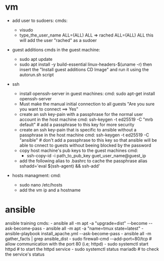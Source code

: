 # vm 
 * add user to sudoers:
	cmds:
	- visudo
	- type_the_user_name ALL=(ALL) ALL
		=> rached ALL=(ALL) ALL this will add the user "rached" as a sudoer

 * guest additions
	cmds in the guest machine:
	- sudo apt update
	- sudo apt install -y build-essential linux-headers-$(uname -r)
	then insert the "Install guest additions CD Image" and run it using the autorun.sh script
 * ssh
	* install openssh-server in guest machines:
	cmd: sudo apt-get install openssh-server
	* Must make the manual initial connection to all guests "Are you sure you want to connect ==> Yes"
	* create an ssh key-pain with a passphrase for the normal user account in the host machine
	 cmd: ssh-keygen -t ed25519 -C "mrb default" # add a passphrase to this key for more security
	* create an ssh key-pain that is specific to ansible without a passphrase in the host machine
	 cmd: ssh-keygen -t ed25519 -C "ansible" # don't add a passphrase to this key so that ansible will be able to cnnect to guests without beeing blocked by the password
	* copy host machine's pub keys to the guest machines
	cmd:
	  - ssh-copy-id -i path_to_pub_key guet_user_name@guest_ip
	* add the following alias to .bashrc to cache the passphrase
	  alias sshadd='eval $(ssh-agent) && ssh-add'
 * hosts managment:
	cmd: 
	  - sudo nano /etc/hosts  
	  - add the vm ip  and a hostname
# ansible
ansible training
cmds:
	- ansible all -m apt -a "upgrade=dist" --become --ask-become-pass
	- ansible all -m apt -a "name=tmux state=latest"
	- ansible-playbook install_apache.yml --ask-become-pass
	- ansible all -m gather_facts | grep ansible_dist
	- sudo firewall-cmd --add-port=80/tcp # allow communication with the port 80 (i.e; httpd)
	- sudo systemctl start httpd # to start the httpd service
	- sudo systemctl status mariadb # to check the service's status
